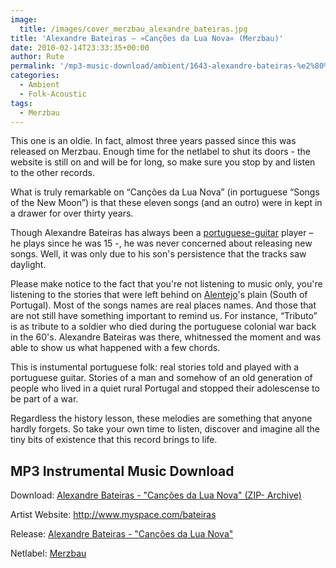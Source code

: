 ```yaml
---
image:
  title: /images/cover_merzbau_alexandre_bateiras.jpg
title: 'Alexandre Bateiras – »Canções da Lua Nova« (Merzbau)'
date: 2010-02-14T23:33:35+00:00
author: Rute
permalink: '/mp3-music-download/ambient/1643-alexandre-bateiras-%e2%80%93-cancoes-da-lua-nova-merzbau'
categories:
  - Ambient
  - Folk-Acoustic
tags:
  - Merzbau
---
```

This one is an oldie. In fact, almost three years passed since this was released on Merzbau. Enough time for the netlabel to shut its doors - the website is still on and will be for long, so make sure you stop by and listen to the other records.
<!--more-->

What is truly remarkable on “Canções da Lua Nova” (in portuguese “Songs of the New Moon”) is that these eleven songs (and an outro) were in kept in a drawer for over thirty years.

Though Alexandre Bateiras has always been a <a href="http://en.wikipedia.org/wiki/Portuguese_guitar" target="_blank">portuguese-guitar</a> player – he plays since he was 15 -, he was never concerned about releasing new songs. Well, it was only due to his son's persistence that the tracks saw daylight.

Please make notice to the fact that you're not listening to music only, you're listening to the stories that were left behind on <a href="http://en.wikipedia.org/wiki/Alentejo" target="_blank">Alentejo</a>'s plain (South of Portugal). Most of the songs names are real places names. And those that are not still have something important to remind us. For instance, “Tributo” is as tribute to a soldier who died during the portuguese colonial war back in the 60's. Alexandre Bateiras was there, whitnessed the moment and was able to show us what happened with a few chords.

This is instumental portuguese folk: real stories told and played with a portuguese guitar. Stories of a man and somehow of an old generation of people who lived in a quiet rural Portugal and stopped their adolescense to be part of a war.

Regardless the history lesson, these melodies are something that anyone hardly forgets. So take your own time to listen, discover and imagine all the tiny bits of existence that this record brings to life.

## MP3 Instrumental Music Download

Download: [Alexandre Bateiras - "Canções da Lua Nova" (ZIP- Archive)](http://freemusicarchive.org/music/Alexandre_Bateiras/)
  
Artist Website: <http://www.myspace.com/bateiras>
  
Release: [Alexandre Bateiras - "Canções da Lua Nova"](http://www.merzbau-label.org/merz0027_pt.htm)
  
Netlabel: [Merzbau](http://www.merzbau-label.org/)